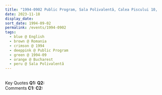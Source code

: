 ```yaml
---
title: "1994-0902 Public Program, Sala Polivalentă, Calea Piscului 10, Bucharest, Romania"
date: 2023-11-18
display_date: 
sort_date: 1994-09-02
permalink: /events/1994-0902
tags:
  - blue @ English
  - brown @ Romania
  - crimson @ 1994
  - deeppink @ Public Program
  - green @ 1994-09
  - orange @ Bucharest
  - peru @ Sala Polivalentă
---
```


<br>

<wave-list>
  <list-title color="DarkSeaGreen" width="55">Key Quotes</list-title>
  <list-item color="BlanchedAlmond" width="280"><b>Q1:</b> <i></i></list-item>
  <list-item color="Lavender" width="280"><b>Q2:</b> <i></i></list-item>
</wave-list>

<br>

<wave-list>
  <list-title color="DarkSeaGreen" width="55">Comments</list-title>
  <list-item color="BlanchedAlmond" width="280"><b>C1:</b> <i></i></list-item>
  <list-item color="Lavender" width="280"><b>C2:</b> <i></i></list-item>
</wave-list>